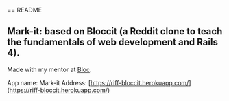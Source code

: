 == README
## Mark-it: based on Bloccit (a Reddit clone to teach the fundamentals of web development and Rails 4).

Made with my mentor at [Bloc](http://bloc.io).

App name: Mark-it
Address: [https://riff-bloccit.herokuapp.com/](https://riff-bloccit.herokuapp.com/)